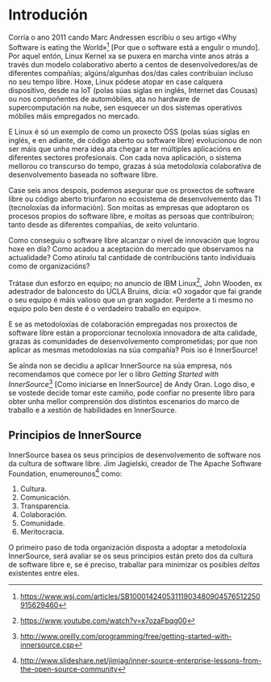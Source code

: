 # Introdución

Corría o ano 2011 cando Marc Andressen escribiu o seu artigo «Why Software is eating the World»[^1] [Por que o software está a engulir o mundo]. Por aquel entón, Linux Kernel xa se puxera en marcha vinte anos atrás a través dun modelo colaborativo aberto a centos de desenvolvedores/as de diferentes compañías; algúns/algunhas dos/das cales contribuían incluso no seu tempo libre. Hoxe, Linux pódese atopar en case calquera dispositivo, desde na IoT (polas súas siglas en inglés, Internet das Cousas) ou nos compoñentes de automóbiles, ata no hardware de supercomputación na nube, sen esquecer un dos sistemas operativos móbiles máis empregados no mercado.

E Linux é só un exemplo de como un proxecto OSS (polas súas siglas en inglés, e en adiante, de código aberto ou software libre) evolucionou de non ser máis que unha mera idea ata chegar a ter múltiples aplicacións en diferentes sectores profesionais. Con cada nova aplicación, o sistema mellorou co transcurso do tempo, grazas á súa metodoloxía colaborativa de desenvolvemento baseada no software libre.

Case seis anos despois, podemos asegurar que os proxectos de software libre ou código aberto triunfaron no ecosistema de desenvolvemento das TI (tecnoloxías da información). Son moitas as empresas que adoptaron os procesos propios do software libre, e moitas as persoas que contribuíron; tanto desde as diferentes compañías, de xeito voluntario.

Como conseguiu o software libre alcanzar o nivel de innovación que logrou hoxe en día? Como acadou a aceptación do mercado que observamos na actualidade? Como atinxiu tal cantidade de contribucións tanto individuais como de organizacións?

Trátase dun esforzo en equipo; no anuncio de IBM Linux[^2], John Wooden, ex adestrador de baloncesto do UCLA Bruins, dicía: «O xogador que fai grande o seu equipo é máis valioso que un gran xogador. Perderte a ti mesmo no equipo polo ben deste é o verdadeiro traballo en equipo».

E se as metodoloxías de colaboración empregadas nos proxectos de software libre están a proporcionar tecnoloxía innovadora de alta calidade, grazas ás comunidades de desenvolvemento comprometidas; por que non aplicar as mesmas metodoloxías na súa compañía? Pois iso é InnerSource!

Se aínda non se decidiu a aplicar InnerSource na súa empresa, nós recomendamos que comece por ler o libro *Getting Started with InnerSource*[^3] [Como iniciarse en InnerSource] de Andy Oran. Logo diso, e se vostede decide tomar este camiño, pode confiar no presente libro para obter unha mellor comprensión dos distintos escenarios do marco de traballo e a xestión de habilidades en InnerSource.

## Principios de InnerSource

InnerSource basea os seus principios de desenvolvemento de software nos da cultura de software libre. Jim Jagielski, creador de The Apache Software Foundation, enumerounos[^4] como:

1. Cultura.
2. Comunicación.
3. Transparencia.
4. Colaboración.
5. Comunidade.
6. Meritocracia.

O primeiro paso de toda organización disposta a adoptar a metodoloxía InnerSource, será avaliar se os seus principios están preto dos da cultura de software libre e, se é preciso, traballar para minimizar os posibles *deltas* existentes entre eles.

[^1]: https://www.wsj.com/articles/SB10001424053111903480904576512250915629460

[^2]: https://www.youtube.com/watch?v=x7ozaFbqg00

[^3]: http://www.oreilly.com/programming/free/getting-started-with-innersource.csp

[^4]: http://www.slideshare.net/jimjag/inner-source-enterprise-lessons-from-the-open-source-community

